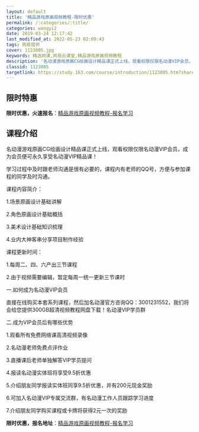 ```yaml
---
layout: default
title: '精品游戏原画视频教程-限时优惠'
permalink: /:categories/:title/
categories: wangyi2
date: 2019-03-24 12:17:42
last_modified_at: 2022-05-23 02:09:43
tags: 网易提供
cover: 1123005.jpg
keywords: 精选网课,网易云课堂,精品游戏原画视频教程
description: '名动漫游戏原画CG绘画设计精品课正式上线，观看权限仅限名动漫VIP会员，成为会员便可永久享受名动漫VIP精品课！学习过程'
classid: 1123005
targetlink: https://study.163.com/course/introduction/1123005.htm?share=1&shareId=1025206652&utm_campaign=share&utm_medium=iphoneShare&utm_source=&utm_u=1025206652
---
```


## 限时特惠

**限时优惠，火速报名**：[精品游戏原画视频教程-报名学习](https://study.163.com/course/introduction/1123005.htm?share=1&shareId=1025206652&utm_campaign=share&utm_medium=iphoneShare&utm_source=&utm_u=1025206652)

## 课程介绍

名动漫游戏原画CG绘画设计精品课正式上线，观看权限仅限名动漫VIP会员，成为会员便可永久享受名动漫VIP精品课！

学习过程中及时跟老师沟通是很有必要的，课程内有老师的QQ号，方便与参加课程的同学及时沟通。

课程内容简介：

1.场景原画设计基础讲解

2.角色原画设计基础概括

3.美术设计基础知识梳理

4.业内大神客串分享项目制作经验

课程更新时间：

1.每周二、四、六产出三节课程

2.由于视频需要编辑，暂定每周一统一更新三节课时

一.如何成为名动漫VIP会员

直接在线购买本套系列课程，然后加名动漫官方咨询QQ：3001231552，我们将会给您提供300GB超清视频教程网盘下载！名动漫VIP学员群

二.成为VIP会员后有哪些优势

1.观看所有免费网络课高清视频录像

2.名动漫老师免费点评作业

3.直播课后老师单独解答VIP学员提问

4.报读名动漫实体班将享受9.5折优惠

5.介绍朋友同学报读实体班同享9.5折优惠，并有200元现金奖励

6.可加入名动漫VIP专属交流群，有名动漫工作人员跟踪学习进度

7.介绍朋友同学购买课程或卡牌将获得2元一次的奖励

**限时优惠，报名地址**：[精品游戏原画视频教程-报名学习](https://study.163.com/course/introduction/1123005.htm?share=1&shareId=1025206652&utm_campaign=share&utm_medium=iphoneShare&utm_source=&utm_u=1025206652)

